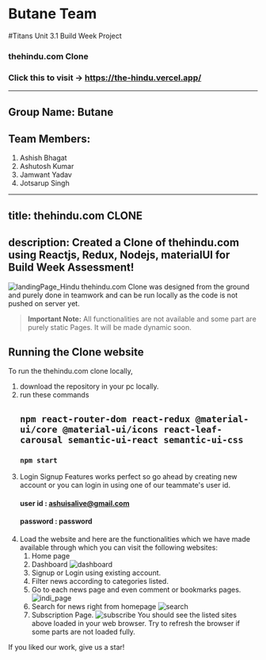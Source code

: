 # Butane Team
#Titans Unit 3.1 Build Week Project
### thehindu.com Clone
### Click this to visit -> https://the-hindu.vercel.app/
---
Group Name: Butane
---
Team Members:
---
1. Ashish Bhagat
2. Ashutosh Kumar
3. Jamwant Yadav
4. Jotsarup Singh
---
title: thehindu.com CLONE
---
description: Created a Clone of thehindu.com using Reactjs, Redux, Nodejs, materialUI for Build Week Assessment!
---
![landingPage_Hindu](https://user-images.githubusercontent.com/40117155/111150810-911aeb00-85b4-11eb-95a5-63b0661b7e15.png)
thehindu.com Clone was designed from the ground and purely done in teamwork and can be run locally as the code is not pushed on server yet.

> **Important Note:** All functionalities are not available and some part are purely static Pages. It will be made dynamic soon.

## Running the Clone website

To run the thehindu.com clone locally, 

1.  download the repository in your pc locally.
2.  run these commands
    ## `npm react-router-dom react-redux @material-ui/core @material-ui/icons react-leaf-carousal semantic-ui-react semantic-ui-css`
    ### `npm start`
4.  Login Signup Features works perfect so go ahead by creating new account or you can login in using one of our teammate's user id. 
    #### user id : ashuisalive@gmail.com
    #### password : password
4.  Load the website and here are the functionalities which we have made available through which you can visit the following websites:
    1. Home page
    2. Dashboard
![dashboard](https://user-images.githubusercontent.com/40117155/111150852-9ed07080-85b4-11eb-9d0d-61b028679a7a.png)
    3. Signup or Login using existing account.
    4. Filter news according to categories listed.
    5. Go to each news page and even comment or bookmarks pages.
![indi_page](https://user-images.githubusercontent.com/40117155/111150833-97a96280-85b4-11eb-99a6-76be4683e4b8.png)
    6. Search for news right from homepage
![search](https://user-images.githubusercontent.com/40117155/111150802-8eb89100-85b4-11eb-8b4d-fb24dd59279a.png)
    7. Subscription Page.
![subscribe](https://user-images.githubusercontent.com/40117155/111150796-8bbda080-85b4-11eb-8d65-b1d7ca841ad5.png)
    You should see the listed sites above loaded in your web browser. Try to refresh the browser if some parts are not loaded fully. 
    
If you liked our work, give us a star! 
